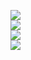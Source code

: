 
<img src="https://github.com/user-attachments/assets/8ed1e8ad-768f-4bf6-b749-331f4036baf3"> <br/>
<img src="https://github.com/user-attachments/assets/42c51b6e-844c-49f9-8447-f5437c1bc8cc"><br/>
<img src="https://github.com/user-attachments/assets/93e9c8c0-9850-4d3c-9f7a-3e72c47a17fc"><br/>
<img src="https://github.com/user-attachments/assets/7a47496e-a993-4f65-a4e2-e20c23a2f02c">

